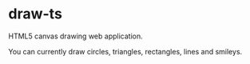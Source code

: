 # draw-ts
HTML5 canvas drawing web application.

You can currently draw circles, triangles, rectangles, lines and smileys.